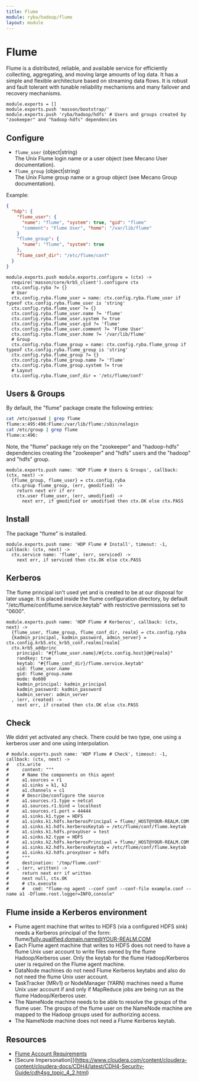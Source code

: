 ```yaml
---
title: Flume
module: ryba/hadoop/flume
layout: module
---
```


# Flume

Flume is a distributed, reliable, and available service for efficiently collecting, 
aggregating, and moving large amounts of log data. It has a simple and flexible 
architecture based on streaming data flows. It is robust and fault tolerant with 
tunable reliability mechanisms and many failover and recovery mechanisms.

    module.exports = []
    module.exports.push 'masson/bootstrap/'
    module.exports.push 'ryba/hadoop/hdfs' # Users and groups created by "zookeeper" and "hadoop-hdfs" dependencies

## Configure

*   `flume_user` (object|string)   
    The Unix Flume login name or a user object (see Mecano User documentation).   
*   `flume_group` (object|string)   
    The Unix Flume group name or a group object (see Mecano Group documentation).   

Example:

```json
{
  "hdp": {
    "flume_user": {
      "name": "flume", "system": true, "gid": "flume"
      "comment": "Flume User", "home": "/var/lib/flume"
    }
    "flume_group": {
      "name": "flume", "system": true
    },
    "flume_conf_dir": "/etc/flume/conf"
  }
}
```

    module.exports.push module.exports.configure = (ctx) ->
      require('masson/core/krb5_client').configure ctx
      ctx.config.ryba ?= {}
      # User
      ctx.config.ryba.flume_user = name: ctx.config.ryba.flume_user if typeof ctx.config.ryba.flume_user is 'string'
      ctx.config.ryba.flume_user ?= {}
      ctx.config.ryba.flume_user.name ?= 'flume'
      ctx.config.ryba.flume_user.system ?= true
      ctx.config.ryba.flume_user.gid ?= 'flume'
      ctx.config.ryba.flume_user.comment ?= 'Flume User'
      ctx.config.ryba.flume_user.home ?= '/var/lib/flume'
      # Group
      ctx.config.ryba.flume_group = name: ctx.config.ryba.flume_group if typeof ctx.config.ryba.flume_group is 'string'
      ctx.config.ryba.flume_group ?= {}
      ctx.config.ryba.flume_group.name ?= 'flume'
      ctx.config.ryba.flume_group.system ?= true
      # Layout
      ctx.config.ryba.flume_conf_dir = '/etc/flume/conf'

## Users & Groups

By default, the "flume" package create the following entries:

```bash
cat /etc/passwd | grep flume
flume:x:495:496:Flume:/var/lib/flume:/sbin/nologin
cat /etc/group | grep flume
flume:x:496:
```

Note, the "flume" package rely on the "zookeeper" and "hadoop-hdfs" dependencies
creating the "zookeeper" and "hdfs" users and the "hadoop" and "hdfs" group.

    module.exports.push name: 'HDP Flume # Users & Groups', callback: (ctx, next) ->
      {flume_group, flume_user} = ctx.config.ryba
      ctx.group flume_group, (err, gmodified) ->
        return next err if err
        ctx.user flume_user, (err, umodified) ->
          next err, if gmodified or umodified then ctx.OK else ctx.PASS

## Install

The package "flume" is installed.

    module.exports.push name: 'HDP Flume # Install', timeout: -1, callback: (ctx, next) ->
      ctx.service name: 'flume', (err, serviced) ->
        next err, if serviced then ctx.OK else ctx.PASS

## Kerberos

The flume principal isn't used yet and is created to be at our disposal for later 
usage. It is placed inside the flume configuration directory, by default 
"/etc/flume/conf/flume.service.keytab" with restrictive permissions set to "0600".

    module.exports.push name: 'HDP Flume # Kerberos', callback: (ctx, next) ->
      {flume_user, flume_group, flume_conf_dir, realm} = ctx.config.ryba
      {kadmin_principal, kadmin_password, admin_server} = ctx.config.krb5.etc_krb5_conf.realms[realm]
      ctx.krb5_addprinc 
        principal: "#{flume_user.name}/#{ctx.config.host}@#{realm}"
        randkey: true
        keytab: "#{flume_conf_dir}/flume.service.keytab"
        uid: flume_user.name
        gid: flume_group.name
        mode: 0o600
        kadmin_principal: kadmin_principal
        kadmin_password: kadmin_password
        kadmin_server: admin_server
      , (err, created) ->
        next err, if created then ctx.OK else ctx.PASS

## Check

We didnt yet activated any check. There could be two type, one using a kerberos user and one using interpolation.

    # module.exports.push name: 'HDP Flume # Check', timeout: -1, callback: (ctx, next) ->
    #   ctx.write
    #     content: """
    #     # Name the components on this agent
    #     a1.sources = r1
    #     a1.sinks = k1, k2
    #     a1.channels = c1
    #     # Describe/configure the source
    #     a1.sources.r1.type = netcat
    #     a1.sources.r1.bind = localhost
    #     a1.sources.r1.port = 44444
    #     a1.sinks.k1.type = HDFS
    #     a1.sinks.k1.hdfs.kerberosPrincipal = flume/_HOST@YOUR-REALM.COM
    #     a1.sinks.k1.hdfs.kerberosKeytab = /etc/flume/conf/flume.keytab
    #     a1.sinks.k1.hdfs.proxyUser = test
    #     a1.sinks.k2.type = HDFS
    #     a1.sinks.k2.hdfs.kerberosPrincipal = flume/_HOST@YOUR-REALM.COM
    #     a1.sinks.k2.hdfs.kerberosKeytab = /etc/flume/conf/flume.keytab
    #     a1.sinks.k2.hdfs.proxyUser = hdfs
    #     """
    #     destination: '/tmp/flume.conf'
    #   , (err, written) ->
    #     return next err if written
    #     next null, ctx.OK
    #     # ctx.execute
    #     #   cmd: "flume-ng agent --conf conf --conf-file example.conf --name a1 -Dflume.root.logger=INFO,console"


## Flume inside a Kerberos environment


*   Flume agent machine that writes to HDFS (via a configured HDFS sink) 
    needs a Kerberos principal of the form: 
    flume/fully.qualified.domain.name@YOUR-REALM.COM
*   Each Flume agent machine that writes to HDFS does not need to 
    have a flume Unix user account to write files owned by the flume 
    Hadoop/Kerberos user. Only the keytab for the flume Hadoop/Kerberos 
    user is required on the Flume agent machine.   
*   DataNode machines do not need Flume Kerberos keytabs and also do 
    not need the flume Unix user account.   
*   TaskTracker (MRv1) or NodeManager (YARN) machines need a flume Unix 
    user account if and only if MapReduce jobs are being run as the 
    flume Hadoop/Kerberos user.   
*   The NameNode machine needs to be able to resolve the groups of the 
    flume user. The groups of the flume user on the NameNode machine 
    are mapped to the Hadoop groups used for authorizing access.   
*   The NameNode machine does not need a Flume Kerberos keytab.   

## Resources

*   [Flume Account Requirements](https://www.cloudera.com/content/cloudera-content/cloudera-docs/CDH4/latest/CDH4-Security-Guide/cdh4sg_topic_4_3.html)
*   [Secure Impersonation]](https://www.cloudera.com/content/cloudera-content/cloudera-docs/CDH4/latest/CDH4-Security-Guide/cdh4sg_topic_4_2.html)













